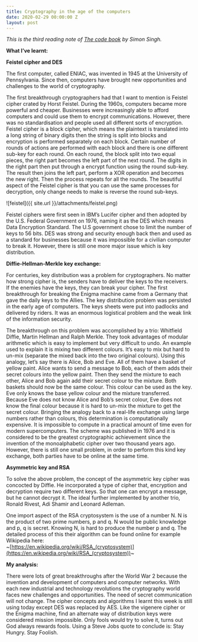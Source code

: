 ```yaml
---
title: Cryptography in the age of the computers
date: 2020-02-29 00:00:00 Z
layout: post
---
```


*This is the third reading note of [The code book](https://simonsingh.net/books/the-code-book/) by Simon Singh.*

**What I’ve learnt:**

**Feistel cipher and DES**

The first computer, called ENIAC, was invented in 1945 at the University of Pennsylvania. Since then, computers have brought new opportunities and challenges to the world of cryptography.

The first breakthrough cryptographers had that I want to mention is Feistel cipher crated by Horst Feistel. During the 1960s, computers became more powerful and cheaper. Businesses were increasingly able to afford computers and could use them to encrypt communications. However, there was no standardisation and people used all different sorts of encryption. Feistel cipher is a block cipher, which means the plaintext is translated into a long string of binary digits then the string is split into blocks and encryption is performed separately on each block. Certain number of rounds of actions are performed with each block and there is one different sub-key for each round. On each round, the block split into two equal pieces, the right part becomes the left part of the next round. The digits in the right part then put through a encrypt function using the round sub-key. The result then joins the left part, perform a XOR operation and becomes the new right. Then the process repeats for all the rounds. The beautiful aspect of the Feistel cipher is that you can use the same processes for decryption, only change needs to make is reverse the round sub-keys.

![feistel]({{ site.url }}/attachments/feistel.png) 
 
Feistel ciphers were first seen in IBM’s Lucifer cipher and then adopted by the U.S. Federal Government on 1976, naming it as the DES which means Data Encryption Standard. The U.S government chose to limit the number of keys to 56 bits. DES was strong and security enough back then and used as a standard for businesses because it was impossible for a civilian computer to break it. However, there is still one more major issue which is key distribution.

**Diffie-Hellman-Merkle key exchange:**

For centuries, key distribution was a problem for cryptographers. No matter how strong cipher is, the senders have to deliver the keys to the receivers. If the enemies have the keys, they can break your cipher. The first breakthrough for breaking the Enigma machine came from a Germany that gave the daily keys to the Allies. The key distribution problem was persisted in the early age of computers. The keys sheets were put into padlocks and delivered by riders. It was an enormous logistical problem and the weak link of the information security.

The breakthrough on this problem was accomplished by a trio: Whitfield Diffie, Martin Hellman and Ralph Merkle. They took advantages of modular arithmetic which is easy to implement but very difficult to undo. An example used to explain it is mixing two different colours. It’s easy to mix but hard to un-mix (separate the mixed back into the two original colours). Using this analogy, let’s say there is Alice, Bob and Eve. All of them have a basket of yellow paint. Alice wants to send a message to Bob, each of them adds their secret colours into the yellow paint. Then they send the mixture to each other, Alice and Bob again add their secret colour to the mixture. Both baskets should now be the same colour. This colour can be used as the key. Eve only knows the base yellow colour and the mixture transferred. Because Eve does not know Alice and Bob’s secret colour, Eve does not know the final colour because it is hard to un-mix the mixture to get the secret colour. Bringing the analogy back to a real-life exchange using large numbers rather than colours, this determination is computationally expensive. It is impossible to compute in a practical amount of time even for modern supercomputers.
The scheme was published in 1976 and it is considered to be the greatest cryptographic achievement since the invention of the monoalphabetic cipher over two thousand years ago. However, there is still one small problem, in order to perform this kind key exchange, both parties have to be online at the same time.

**Asymmetric key and RSA**

To solve the above problem, the concept of the asymmetric key cipher was concocted by Diffie. He incorporated a type of cipher that, encryption and decryption require two different keys. So that one can encrypt a message, but he cannot decrypt it. The ideal further implemented by another trio, Ronald Rivest, Adi Shamir and Leonard Adleman.

One import aspect of the RSA cryptosystem is the use of a number N. N is the product of two prime numbers, p and q. N would be public knowledge and p, q is secret. Knowing N, is hard to produce the number p and q. The detailed process of this their algorithm can be found online for example Wikipedia here:\
~[https://en.wikipedia.org/wiki/RSA_(cryptosystem)](https://en.wikipedia.org/wiki/RSA_(cryptosystem))~
 
**My analysis:**

There were lots of great breakthroughs after the World War 2 because the invention and development of computers and computer networks. With each new industrial and technology revolutions the cryptography world faces new challenges and opportunities. The need of secret communication will not change.
The cipher concepts and algorithms I learnt this week is still using today except DES was replaced by AES. Like the vigenere cipher or the Enigma machine, find an alternate way of distribution keys were considered mission impossible. Only fools would try to solve it, turns out God always rewards fools. Using a Steve Jobs quote to conclude is:
Stay Hungry. Stay Foolish.